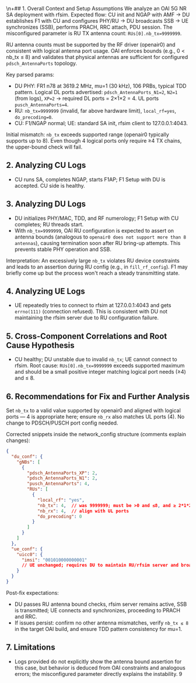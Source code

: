 \n+## 1. Overall Context and Setup Assumptions
We analyze an OAI 5G NR SA deployment with rfsim. Expected flow: CU init and NGAP with AMF → DU establishes F1 with CU and configures PHY/RU → DU broadcasts SSB → UE synchronizes (SSB), performs PRACH, RRC attach, PDU session. The misconfigured parameter is RU TX antenna count: `RUs[0].nb_tx=9999999`.

RU antenna counts must be supported by the RF driver (openair0) and consistent with logical antenna port usage. OAI enforces bounds (e.g., 0 < nb_tx ≤ 8) and validates that physical antennas are sufficient for configured `pdsch_AntennaPorts` topology.

Key parsed params:
- DU PHY: FR1 n78 at 3619.2 MHz, mu=1 (30 kHz), 106 PRBs, typical TDD pattern. Logical DL ports advertised: `pdsch_AntennaPorts_N1=2`, `N2=1` (from logs), `XP=2` → required DL ports = 2×1×2 = 4. UL ports `pusch_AntennaPorts=4`.
- RU: `nb_tx=9999999` (invalid, far above hardware limit), `local_rf=yes`, `do_precoding=0`.
- CU: F1/NGAP normal; UE: standard SA init, rfsim client to 127.0.0.1:4043.

Initial mismatch: `nb_tx` exceeds supported range (openair0 typically supports up to 8). Even though 4 logical ports only require ≥4 TX chains, the upper-bound check will fail.

## 2. Analyzing CU Logs
- CU runs SA, completes NGAP, starts F1AP; F1 Setup with DU is accepted. CU side is healthy.

## 3. Analyzing DU Logs
- DU initializes PHY/MAC, TDD, and RF numerology; F1 Setup with CU completes; RU threads start.
- With `nb_tx=9999999`, OAI RU configuration is expected to assert on antenna bounds (analogous to `openair0 does not support more than 8 antennas`), causing termination soon after RU bring-up attempts. This prevents stable PHY operation and SSB.

Interpretation: An excessively large `nb_tx` violates RU device constraints and leads to an assertion during RU config (e.g., in `fill_rf_config`). F1 may briefly come up but the process won't reach a steady transmitting state.

## 4. Analyzing UE Logs
- UE repeatedly tries to connect to rfsim at 127.0.0.1:4043 and gets `errno(111)` (connection refused). This is consistent with DU not maintaining the rfsim server due to RU configuration failure.

## 5. Cross-Component Correlations and Root Cause Hypothesis
- CU healthy; DU unstable due to invalid `nb_tx`; UE cannot connect to rfsim. Root cause: `RUs[0].nb_tx=9999999` exceeds supported maximum and should be a small positive integer matching logical port needs (≥4) and ≤ 8.

## 6. Recommendations for Fix and Further Analysis
Set `nb_tx` to a valid value supported by openair0 and aligned with logical ports — 4 is appropriate here; ensure `nb_rx` also matches UL ports (4). No change to PDSCH/PUSCH port config needed.

Corrected snippets inside the network_config structure (comments explain changes):

```json
{
  "du_conf": {
    "gNBs": [
      {
        "pdsch_AntennaPorts_XP": 2,
        "pdsch_AntennaPorts_N1": 2,
        "pusch_AntennaPorts": 4,
        "RUs": [
          {
            "local_rf": "yes",
            "nb_tx": 4,  // was 9999999; must be >0 and ≤8, and ≥ 2*1*2 = 4
            "nb_rx": 4,  // align with UL ports
            "do_precoding": 0
          }
        ]
      }
    ]
  },
  "ue_conf": {
    "uicc0": {
      "imsi": "001010000000001"
      // UE unchanged; requires DU to maintain RU/rfsim server and broadcast SSB
    }
  }
}
```

Post-fix expectations:
- DU passes RU antenna bound checks, rfsim server remains active, SSB is transmitted; UE connects and synchronizes, proceeding to PRACH and RRC.
- If issues persist: confirm no other antenna mismatches, verify `nb_tx ≤ 8` in the target OAI build, and ensure TDD pattern consistency for mu=1.

## 7. Limitations
- Logs provided do not explicitly show the antenna bound assertion for this case, but behavior is deduced from OAI constraints and analogous errors; the misconfigured parameter directly explains the instability.
9